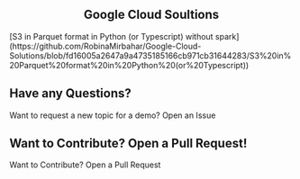 <div align="center"> 
   <h2 align="center"> Google Cloud Soultions  </h2></div>
   
<p align='center'>
   <p align='center'>
   
</p>
[S3 in Parquet format in Python (or Typescript) without spark](https://github.com/RobinaMirbahar/Google-Cloud-Solutions/blob/fd16005a2647a9a4735185166cb971cb31644283/S3%20in%20Parquet%20format%20in%20Python%20(or%20Typescript))



## Have any Questions?

Want to request a new topic for a demo? Open an Issue

## Want to Contribute? Open a Pull Request!

Want to Contribute? Open a Pull Request
